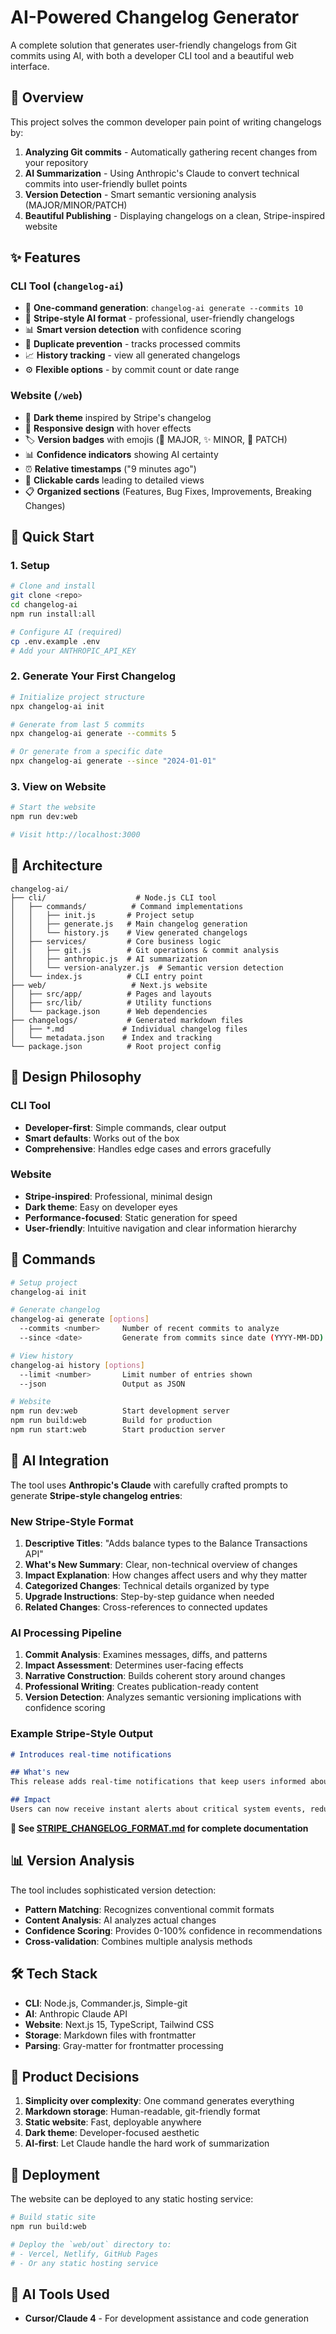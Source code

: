 # AI-Powered Changelog Generator

A complete solution that generates user-friendly changelogs from Git commits using AI, with both a developer CLI tool and a beautiful web interface.

## 🎯 Overview

This project solves the common developer pain point of writing changelogs by:
1. **Analyzing Git commits** - Automatically gathering recent changes from your repository
2. **AI Summarization** - Using Anthropic's Claude to convert technical commits into user-friendly bullet points  
3. **Version Detection** - Smart semantic versioning analysis (MAJOR/MINOR/PATCH)
4. **Beautiful Publishing** - Displaying changelogs on a clean, Stripe-inspired website

## ✨ Features

### CLI Tool (`changelog-ai`)
- 🚀 **One-command generation**: `changelog-ai generate --commits 10`
- 🤖 **Stripe-style AI format** - professional, user-friendly changelogs
- 📊 **Smart version detection** with confidence scoring
- 🔄 **Duplicate prevention** - tracks processed commits
- 📈 **History tracking** - view all generated changelogs
- ⚙️ **Flexible options** - by commit count or date range

### Website (`/web`)
- 🌙 **Dark theme** inspired by Stripe's changelog
- 📱 **Responsive design** with hover effects
- 🏷️ **Version badges** with emojis (🚨 MAJOR, ✨ MINOR, 🔧 PATCH)
- 📊 **Confidence indicators** showing AI certainty
- ⏰ **Relative timestamps** ("9 minutes ago")
- 🔗 **Clickable cards** leading to detailed views
- 📋 **Organized sections** (Features, Bug Fixes, Improvements, Breaking Changes)

## 🚀 Quick Start

### 1. Setup
```bash
# Clone and install
git clone <repo>
cd changelog-ai
npm run install:all

# Configure AI (required)
cp .env.example .env
# Add your ANTHROPIC_API_KEY
```

### 2. Generate Your First Changelog
```bash
# Initialize project structure
npx changelog-ai init

# Generate from last 5 commits
npx changelog-ai generate --commits 5

# Or generate from a specific date
npx changelog-ai generate --since "2024-01-01"
```

### 3. View on Website
```bash
# Start the website
npm run dev:web

# Visit http://localhost:3000
```

## 📁 Architecture

```
changelog-ai/
├── cli/                    # Node.js CLI tool
│   ├── commands/          # Command implementations
│   │   ├── init.js       # Project setup
│   │   ├── generate.js   # Main changelog generation
│   │   └── history.js    # View generated changelogs
│   ├── services/         # Core business logic
│   │   ├── git.js        # Git operations & commit analysis
│   │   ├── anthropic.js  # AI summarization
│   │   └── version-analyzer.js  # Semantic version detection
│   └── index.js          # CLI entry point
├── web/                   # Next.js website
│   ├── src/app/          # Pages and layouts
│   ├── src/lib/          # Utility functions
│   └── package.json      # Web dependencies
├── changelogs/           # Generated markdown files
│   ├── *.md             # Individual changelog files
│   └── metadata.json    # Index and tracking
└── package.json          # Root project config
```

## 🎨 Design Philosophy

### CLI Tool
- **Developer-first**: Simple commands, clear output
- **Smart defaults**: Works out of the box
- **Comprehensive**: Handles edge cases and errors gracefully

### Website
- **Stripe-inspired**: Professional, minimal design
- **Dark theme**: Easy on developer eyes
- **Performance-focused**: Static generation for speed
- **User-friendly**: Intuitive navigation and clear information hierarchy

## 🔧 Commands

```bash
# Setup project
changelog-ai init

# Generate changelog
changelog-ai generate [options]
  --commits <number>     Number of recent commits to analyze
  --since <date>         Generate from commits since date (YYYY-MM-DD)

# View history
changelog-ai history [options]
  --limit <number>       Limit number of entries shown
  --json                 Output as JSON

# Website
npm run dev:web          Start development server
npm run build:web        Build for production
npm run start:web        Start production server
```

## 🤖 AI Integration

The tool uses **Anthropic's Claude** with carefully crafted prompts to generate **Stripe-style changelog entries**:

### New Stripe-Style Format
1. **Descriptive Titles**: "Adds balance types to the Balance Transactions API" 
2. **What's New Summary**: Clear, non-technical overview of changes
3. **Impact Explanation**: How changes affect users and why they matter
4. **Categorized Changes**: Technical details organized by type
5. **Upgrade Instructions**: Step-by-step guidance when needed
6. **Related Changes**: Cross-references to connected updates

### AI Processing Pipeline
1. **Commit Analysis**: Examines messages, diffs, and patterns
2. **Impact Assessment**: Determines user-facing effects
3. **Narrative Construction**: Builds coherent story around changes
4. **Professional Writing**: Creates publication-ready content
5. **Version Detection**: Analyzes semantic versioning implications with confidence scoring

### Example Stripe-Style Output
```markdown
# Introduces real-time notifications

## What's new
This release adds real-time notifications that keep users informed about important events as they happen.

## Impact  
Users can now receive instant alerts about critical system events, reducing response times and improving workflow efficiency. The notifications are customizable, allowing users to filter and prioritize information.

```

**📖 See [STRIPE_CHANGELOG_FORMAT.md](STRIPE_CHANGELOG_FORMAT.md) for complete documentation**

## 📊 Version Analysis

The tool includes sophisticated version detection:

- **Pattern Matching**: Recognizes conventional commit formats
- **Content Analysis**: AI analyzes actual changes
- **Confidence Scoring**: Provides 0-100% confidence in recommendations
- **Cross-validation**: Combines multiple analysis methods

## 🛠️ Tech Stack

- **CLI**: Node.js, Commander.js, Simple-git
- **AI**: Anthropic Claude API
- **Website**: Next.js 15, TypeScript, Tailwind CSS
- **Storage**: Markdown files with frontmatter
- **Parsing**: Gray-matter for frontmatter processing

## 🎯 Product Decisions

1. **Simplicity over complexity**: One command generates everything
2. **Markdown storage**: Human-readable, git-friendly format
3. **Static website**: Fast, deployable anywhere
4. **Dark theme**: Developer-focused aesthetic
5. **AI-first**: Let Claude handle the hard work of summarization

## 🚀 Deployment

The website can be deployed to any static hosting service:

```bash
# Build static site
npm run build:web

# Deploy the `web/out` directory to:
# - Vercel, Netlify, GitHub Pages
# - Or any static hosting service
```

## 📝 AI Tools Used

- **Cursor/Claude 4** - For development assistance and code generation

